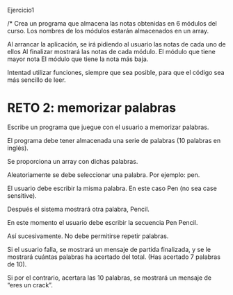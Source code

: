 Ejercicio1

/*
 Crea un programa que almacena las notas obtenidas en 6 módulos del curso. 
Los nombres de los módulos estarán almacenados en un array. 

 Al arrancar la aplicación, se irá pidiendo al usuario las  notas de cada uno de ellos
 Al finalizar mostrará las notas de cada módulo. 
 El módulo que tiene mayor nota
 El módulo que tiene la nota más baja. 
 
 Intentad utilizar funciones, siempre que sea posible, para que el código sea
 más sencillo de leer. 
 
# RETO 2: memorizar palabras
Escribe un programa que juegue con el usuario a memorizar palabras.

El programa debe tener almacenada una serie de palabras (10 palabras en inglés).

Se proporciona un array con dichas palabras.

Aleatoriamente se debe seleccionar una palabra. Por ejemplo: pen.

El usuario debe escribir la misma palabra. En este caso Pen (no sea case sensitive).

Después el sistema mostrará otra palabra, Pencil.

En este momento el usuario debe escribir la secuencia Pen Pencil.

Así sucesivamente. No debe permitirse repetir palabras.

Si el usuario falla, se mostrará un mensaje de partida finalizada, y se le mostrará cuántas palabras ha acertado del total. (Has acertado 7 palabras de 10).

Si por el contrario, acertara las 10 palabras, se mostrará un mensaje de “eres un crack”.
